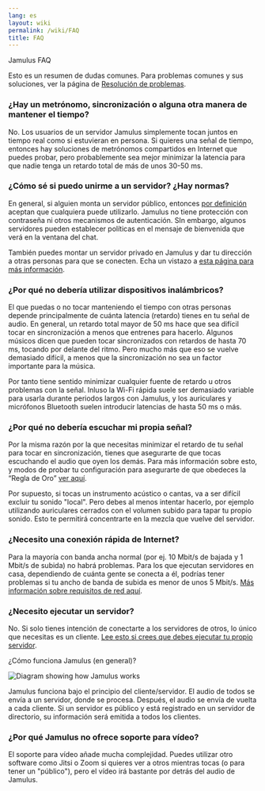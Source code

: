 ```yaml
---
lang: es
layout: wiki
permalink: /wiki/FAQ
title: FAQ
---
```


Jamulus FAQ

Esto es un resumen de dudas comunes. Para problemas comunes y sus soluciones, ver la página de [Resolución de problemas](/wiki/Client-Troubleshooting).


### ¿Hay un metrónomo, sincronización o alguna otra manera de mantener el tiempo?

No. Los usuarios de un servidor Jamulus simplemente tocan juntos en tiempo real como si estuvieran en persona. Si quieres una señal de tiempo, entonces hay soluciones de metrónomos compartidos en Internet que puedes probar, pero probablemente sea mejor minimizar la latencia para que nadie tenga un retardo total de más de unos 30-50 ms.

### ¿Cómo sé si puedo unirme a un servidor? ¿Hay normas?

En general, si alguien monta un servidor público, entonces [por definición](/wiki/Choosing-a-Server-Type) aceptan que cualquiera puede utilizarlo. Jamulus no tiene protección con contraseña ni otros mecanismos de autenticación. SIn embargo, algunos servidores pueden establecer políticas en el mensaje de bienvenida que verá en la ventana del chat.

También puedes montar un servidor privado en Jamulus y dar tu dirección a otras personas para que se conecten. Echa un vistazo a [esta página para más información](/wiki/Running-a-Server).

### ¿Por qué no debería utilizar dispositivos inalámbricos?

El que puedas o no tocar manteniendo el tiempo con otras personas depende principalmente de cuánta latencia (retardo) tienes en tu señal de audio. En general, un retardo total mayor de 50 ms hace que sea difícil tocar en sincronización a menos que entrenes para hacerlo. Algunos músicos dicen que pueden tocar sincronizados con retardos de hasta 70 ms, tocando por delante del ritmo. Pero mucho más que eso se vuelve demasiado difícil, a menos que la sincronización no sea un factor importante para la música.

Por tanto tiene sentido minimizar cualquier fuente de retardo u otros problemas con la señal. Inluso la Wi-Fi rápida suele ser demasiado variable para usarla durante periodos largos con Jamulus, y los auriculares y micrófonos Bluetooth suelen introducir latencias de hasta 50 ms o más.

### ¿Por qué no debería escuchar mi propia señal?

Por la misma razón por la que necesitas minimizar el retardo de tu señal para tocar en sincronización, tienes que asegurarte de que tocas escuchando el audio que oyen los demás. Para más información sobre esto, y modos de probar tu configuración para asegurarte de que obedeces la “Regla de Oro” [ver aquí](/wiki/Client-Troubleshooting).

Por supuesto, si tocas un instrumento acústico o cantas, va a ser difícil excluir tu sonido "local". Pero debes al menos intentar hacerlo, por ejemplo utilizando auriculares cerrados con el volumen subido para tapar tu propio sonido. Esto te permitirá concentrarte en la mezcla que vuelve del servidor.

### ¿Necesito una conexión rápida de Internet?

Para la mayoría con banda ancha normal (por ej. 10 Mbit/s de bajada y 1 Mbit/s de subida) no habrá problemas. Para los que ejecutan servidores en casa, dependiendo de cuánta gente se conecta a él, podrías tener problemas si tu ancho de banda de subida es menor de unos 5 Mbit/s. [Más información sobre requisitos de red aquí](/wiki/Network-Requirements).

### ¿Necesito ejecutar un servidor?

No. Si solo tienes intención de conectarte a los servidores de otros, lo único que necesitas es un cliente. [Lee esto si crees que debes ejecutar tu propio servidor](/wiki/Running-a-Server).

¿Cómo funciona Jamulus (en general)?

<img src="{{site.url}}/assets/img/es-screenshots/diagram-overview.png" loading="lazy" alt="Diagram showing how Jamulus works">


Jamulus funciona bajo el principio del cliente/servidor. El audio de todos se envía a un servidor, donde se procesa. Después, el audio se envía de vuelta a cada cliente. Si un servidor es público y está registrado en un servidor de directorio, su información será emitida a todos los clientes.

### ¿Por qué Jamulus no ofrece soporte para vídeo?

El soporte para vídeo añade mucha complejidad. Puedes utilizar otro software como Jitsi o Zoom si quieres ver a otros mientras tocas (o para tener un "público"), pero el vídeo irá bastante por detrás del audio de Jamulus.
